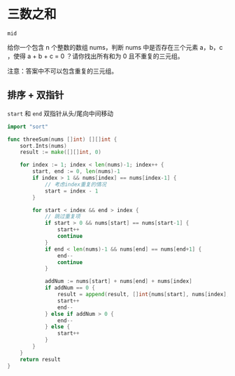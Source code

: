 # 三数之和

`mid`

给你一个包含 n 个整数的数组 nums，判断 nums 中是否存在三个元素 a，b，c ，使得 a + b + c = 0 ？请你找出所有和为 0 且不重复的三元组。

注意：答案中不可以包含重复的三元组。

## 排序 + 双指针

`start` 和 `end` 双指针从头/尾向中间移动

```go
import "sort"

func threeSum(nums []int) [][]int {
	sort.Ints(nums)
	result := make([][]int, 0)

	for index := 1; index < len(nums)-1; index++ {
		start, end := 0, len(nums)-1
		if index > 1 && nums[index] == nums[index-1] {
            // 考虑index重复的情况
			start = index - 1
		}

		for start < index && end > index {
			// 跳过重复项
			if start > 0 && nums[start] == nums[start-1] {
				start++
				continue
			}
			if end < len(nums)-1 && nums[end] == nums[end+1] {
				end--
				continue
			}

			addNum := nums[start] + nums[end] + nums[index]
			if addNum == 0 {
				result = append(result, []int{nums[start], nums[index], nums[end]})
				start++
				end--
			} else if addNum > 0 {
				end--
			} else {
				start++
			}
		}
	}
	return result
}
```

